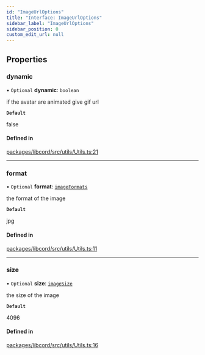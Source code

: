 ```yaml
---
id: "ImageUrlOptions"
title: "Interface: ImageUrlOptions"
sidebar_label: "ImageUrlOptions"
sidebar_position: 0
custom_edit_url: null
---
```


## Properties

### dynamic

• `Optional` **dynamic**: `boolean`

if the avatar are animated give gif url

**`Default`**

false

#### Defined in

[packages/libcord/src/utils/Utils.ts:21](https://github.com/Libcord/libcord/blob/60a6e24/packages/libcord/src/utils/Utils.ts#L21)

___

### format

• `Optional` **format**: [`imageFormats`](../modules.md#imageformats)

the format of the image

**`Default`**

jpg

#### Defined in

[packages/libcord/src/utils/Utils.ts:11](https://github.com/Libcord/libcord/blob/60a6e24/packages/libcord/src/utils/Utils.ts#L11)

___

### size

• `Optional` **size**: [`imageSize`](../modules.md#imagesize)

the size of the image

**`Default`**

4096

#### Defined in

[packages/libcord/src/utils/Utils.ts:16](https://github.com/Libcord/libcord/blob/60a6e24/packages/libcord/src/utils/Utils.ts#L16)
